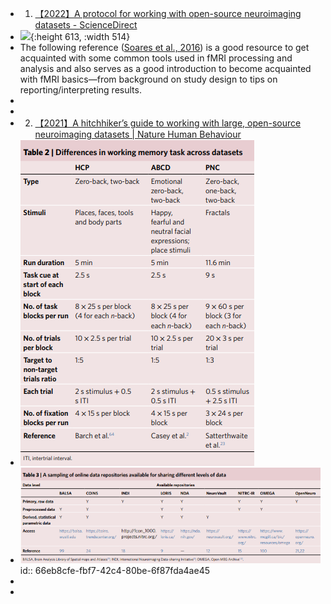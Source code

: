 - 1. [【2022】A protocol for working with open-source neuroimaging datasets - ScienceDirect](https://www.sciencedirect.com/science/article/pii/S2666166721007838?fr=RR-2&ref=pdf_download&rr=8c143d11fecf714f#fig1)
- ![](https://ars.els-cdn.com/content/image/1-s2.0-S2666166721007838-gr1.jpg){:height 613, :width 514}
- The following reference ([Soares et al., 2016](https://www.sciencedirect.com/science/article/pii/S2666166721007838?fr=RR-2&ref=pdf_download&rr=8c143d11fecf714f#bib43)) is a good resource to get acquainted with some common tools used in fMRI processing and analysis and also serves as a good introduction to become acquainted with fMRI basics—from background on study design to tips on reporting/interpreting results.
-
-
- 2. [【2021】A hitchhiker’s guide to working with large, open-source neuroimaging datasets | Nature Human Behaviour](https://www.nature.com/articles/s41562-020-01005-4)
- ![image.png](../assets/image_1726713084907_0.png)
- ![image.png](../assets/image_1726713113004_0.png)
  id:: 66eb8cfe-fbf7-42c4-80be-6f87fda4ae45
-
-